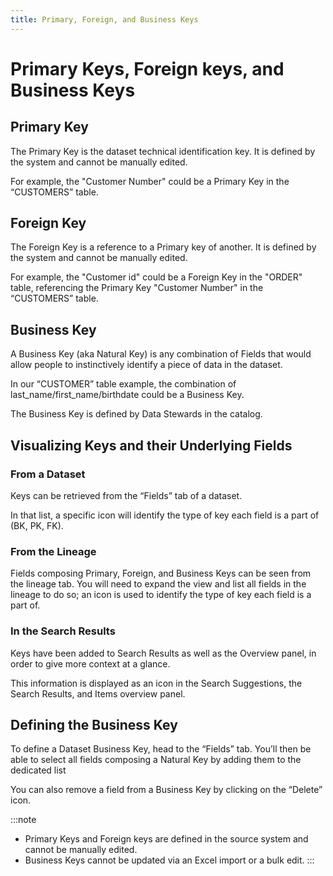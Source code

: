 ```yaml
---
title: Primary, Foreign, and Business Keys
---
```


# Primary Keys, Foreign keys, and Business Keys

## Primary Key

The Primary Key is the dataset technical identification key. It is defined by the system and cannot be manually edited.

For example, the "Customer Number" could be a Primary Key in the “CUSTOMERS” table.

## Foreign Key

The Foreign Key is a reference to a Primary key of another. It is defined by the system and cannot be manually edited. 

For example, the "Customer id" could be a Foreign Key in the "ORDER" table, referencing the Primary Key "Customer Number" in the “CUSTOMERS” table.

## Business Key

A Business Key (aka Natural Key) is any combination of Fields that would allow people to instinctively identify a piece of data in the dataset. 

In our “CUSTOMER” table example, the combination of last_name/first_name/birthdate could be a Business Key. 

The Business Key is defined by Data Stewards in the catalog. 

## Visualizing Keys and their Underlying Fields

### From a Dataset

Keys can be retrieved from the “Fields” tab of a dataset. 

In that list, a specific icon will identify the type of key each field is a part of (BK, PK, FK).

### From the Lineage 

Fields composing Primary, Foreign, and Business Keys can be seen from the lineage tab. You will need to expand the view and list all fields in the lineage to do so; an icon is used to identify the type of key each field is a part of.  

### In the Search Results

Keys have been added to Search Results as well as the Overview panel, in order to give more context at a glance. 

This information is displayed as an icon in the Search Suggestions, the Search Results, and Items overview panel. 

## Defining the Business Key

To define a Dataset Business Key, head to the “Fields” tab. You’ll then be able to select all fields composing a Natural Key by adding them to the dedicated list

You can also remove a field from a Business Key by clicking on the “Delete” icon. 

:::note
* Primary Keys and Foreign keys are defined in the source system and cannot be manually edited.
* Business Keys cannot be updated via an Excel import or a bulk edit.
:::